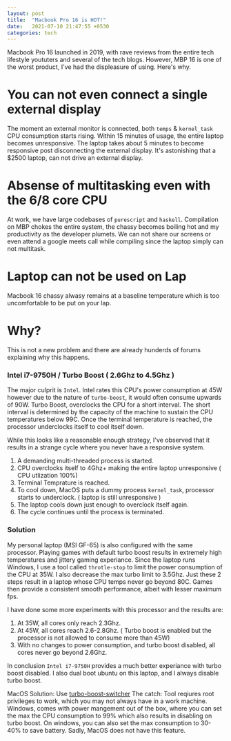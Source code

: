 ```yaml
---
layout: post
title:  "Macbook Pro 16 is HOT!"
date:   2021-07-10 21:47:55 +0530
categories: tech
---
```


Macbook Pro 16 launched in 2019, with rave reviews from the entire tech lifestyle yoututers and several of the tech blogs. However, MBP 16 is one of the worst product, I've had the displeasure of using. Here's why. 

# You can not even connect a single external display 

The moment an external monitor is connected, both `temps` & `kernel_task` CPU consumption starts rising. Within 15 minutes of usage, the entire laptop becomes unresponsive. The laptop takes about 5 minutes to become responsive post disconnecting the external display. It's astonishing that a $2500 laptop, can not drive an external display. 

# Absense of multitasking even with the 6/8 core CPU 

At work, we have large codebases of `purescript` and `haskell`. Compilation on MBP chokes the entire system, the chassy becomes boiling hot and my productivity as the developer plumets. We can not share our screens or even attend a google meets call while compiling since the laptop simply can not multitask. 

# Laptop can not be used on Lap 

Macbook 16 chassy alwasy remains at a baseline temperature which is too uncomfortable to be put on your lap. 


# Why? 

This is not a new problem and there are already hunderds of forums explaining why this happens. 


### Intel i7-9750H / Turbo Boost ( 2.6Ghz to 4.5Ghz )

The major culprit is `Intel`. Intel rates this CPU's power consumption at 45W however due to the nature of `turbo-boost`, it would often consume upwards of 90W. Turbo Boost, overclocks the CPU for a short interval. The short interval is determined by the capacity of the machine to sustain the CPU temperatures below 99C. Once the terminal temperature is reached, the processor underclocks itself to cool itself down. 

While this looks like a reasonable enough strategy, I've observed that it results in a strange cycle where you never have a responsive system.

1. A demanding multi-threaded process is started. 
2. CPU overclocks itself to 4Ghz+ making the entire laptop unresponsive ( CPU utlization 100%)
3. Terminal Temprature is reached. 
4. To cool down, MacOS puts a dummy process `kernel_task`, processor starts to underclock. ( laptop is still unresponsive )
5. The laptop cools down just enough to overclock itself again. 
6. The cycle continues until the process is terminated.

### Solution

My personal laptop (MSI GF-65) is also configured with the same processor. Playing games with default turbo boost results in extremely high temperatures and jittery gaming experiance. Since the laptop runs Windows, I use a tool called `throtle-stop` to limit the power consumption of the CPU at 35W. I also decrease the max turbo limit to 3.5Ghz. Just these 2 steps result in a laptop whose CPU temps never go beyond 80C. Games then provide a consistent smooth performance, albeit with lesser maximum fps. 

I have done some more experiments with this processor and the results are: 

1. At 35W, all cores only reach 2.3Ghz. 
2. At 45W, all cores reach 2.6-2.8Ghz. ( Turbo boost is enabled but the processor is not allowed to consume more than 45W)
3. With no changes to power consumption, and turbo boost disabled, all cores never go beyond 2.6Ghz. 

In conclusion `Intel i7-9750H` provides a much better experiance with turbo boost disabled. I also dual boot ubuntu on this laptop, and I always disable turbo boost. 

MacOS Solution: Use [turbo-boost-switcher](http://tbswitcher.rugarciap.com/)
The catch: Tool reqiures root privileges to work, which you may not always have in a work machine. Windows, comes with power mangement out of the box, where you can set the max the CPU consumption to 99% which also results in disabling on turbo boost. On windows, you can also set the max consumption to 30-40% to save battery. Sadly, MacOS does not have this feature. 

